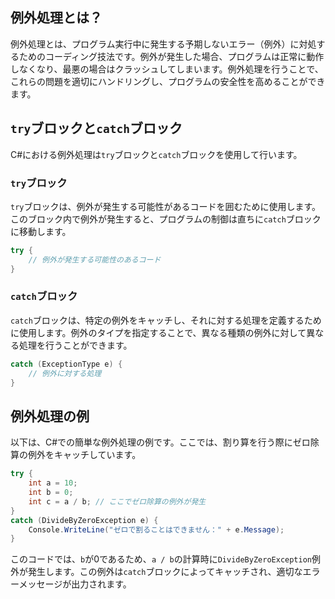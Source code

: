 ## 例外処理とは？

例外処理とは、プログラム実行中に発生する予期しないエラー（例外）に対処するためのコーディング技法です。例外が発生した場合、プログラムは正常に動作しなくなり、最悪の場合はクラッシュしてしまいます。例外処理を行うことで、これらの問題を適切にハンドリングし、プログラムの安全性を高めることができます。

## `try`ブロックと`catch`ブロック

C#における例外処理は`try`ブロックと`catch`ブロックを使用して行います。

### `try`ブロック

`try`ブロックは、例外が発生する可能性があるコードを囲むために使用します。このブロック内で例外が発生すると、プログラムの制御は直ちに`catch`ブロックに移動します。

```csharp
try {
    // 例外が発生する可能性のあるコード
}
```

### `catch`ブロック

`catch`ブロックは、特定の例外をキャッチし、それに対する処理を定義するために使用します。例外のタイプを指定することで、異なる種類の例外に対して異なる処理を行うことができます。

```csharp
catch (ExceptionType e) {
    // 例外に対する処理
}
```

## 例外処理の例

以下は、C#での簡単な例外処理の例です。ここでは、割り算を行う際にゼロ除算の例外をキャッチしています。

```csharp
try {
    int a = 10;
    int b = 0;
    int c = a / b; // ここでゼロ除算の例外が発生
}
catch (DivideByZeroException e) {
    Console.WriteLine("ゼロで割ることはできません：" + e.Message);
}
```

このコードでは、`b`が0であるため、`a / b`の計算時に`DivideByZeroException`例外が発生します。この例外は`catch`ブロックによってキャッチされ、適切なエラーメッセージが出力されます。